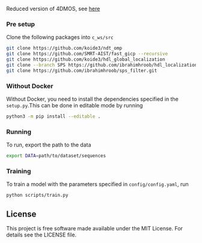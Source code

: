 Reduced version of 4DMOS, see [here](http://www.ipb.uni-bonn.de/pdfs/mersch2022ral.pdf)

### Pre setup
Clone the following packages into `c_ws/src`
```bash
git clone https://github.com/koide3/ndt_omp
git clone https://github.com/SMRT-AIST/fast_gicp --recursive 
git clone https://github.com/koide3/hdl_global_localization 
git clone --branch SPS https://github.com/ibrahimhroob/hdl_localization.git
git clone https://github.com/ibrahimhroob/sps_filter.git
```

### Without Docker
Without Docker, you need to install the dependencies specified in the `setup.py`.This can be done in editable mode by running

```bash
python3 -m pip install --editable .
```

### Running
To run, export the path to the data

```bash
export DATA=path/to/dataset/sequences
```

### Training
To train a model with the parameters specified in `config/config.yaml`, run

```bash
python scripts/train.py
```

## License
This project is free software made available under the MIT License. For details see the LICENSE file.
